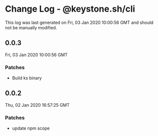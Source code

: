 # Change Log - @keystone.sh/cli

This log was last generated on Fri, 03 Jan 2020 10:00:56 GMT and should not be manually modified.

## 0.0.3
Fri, 03 Jan 2020 10:00:56 GMT

### Patches

- Build ks binary

## 0.0.2
Thu, 02 Jan 2020 16:57:25 GMT

### Patches

- update npm scope

